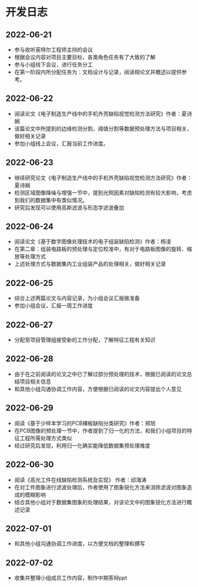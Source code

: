# 开发日志

## 2022-06-21

+ 参与收听英特尔工程师主持的会议
+ 根据会议内容对项目主要目标，各类角色任务有了大致的了解
+ 参与小组线下会议，进行任务分工
+ 在第一阶段内所分配任务为：文档设计与记录，阅读相论文并概述以提供参考。

## 2022-06-22

+ 阅读论文《电子制造生产线中的手机外壳缺陷视觉检测方法研究》作者：夏诗娴
+ 该篇论文中所提到的边缘检测分割，阈值分割等数据预处理方法与项目相关，做好相关记录
+ 参加小组线上会议，汇报当前工作进度。

## 2022-06-23

+ 继续研究论文《电子制造生产线中的手机外壳缺陷视觉检测方法研究》作者：夏诗娴
+ 检测区域图像降噪与增强一节中，提到光照因素对缺陷检测有较大影响，考虑到我们的数据集中有类似情况。
+ 研究后发现可以使用高斯滤波与形态学滤波叠加

## 2022-06-24

+ 阅读论文《基于数字图像处理技术的电子组装缺陷检测》作者：杨凌
+ 在第二章：组装电路板的预处理与定位校准中，有对于电路板图像的旋转、缩放等处理方式
+ 上述处理方式与数据集内工业组装产品的处理相关，做好相关记录

## 2022-06-25

+ 综合上述两篇论文与内容记录，为小组会议汇报做准备
+ 参加小组会议，汇报一周工作进度

## 2022-06-27

+ 分配至项目管理组接受新的工作分配，了解特征工程有关知识

## 2022-06-28

+ 由于在之前阅读的论文之中已了解过部分预处理的技术，根据已阅读的论文总结项目相关信息
+ 和其他小组沟通协调工作内容，方便根据已阅读的论文内容提出个人意见

## 2022-06-29

+ 阅读《基于少样本学习的PCB裸板缺陷分类研究》作者：郑旭
+ 在PCB图像的预处理一节中，作者提到了归一化的方法，和我们小组项目的特征工程所需处理方式类似
+ 经过研究后发现，利用归一化确实能降低数据集预处理难度

## 2022-06-30

+ 阅读《高光工件在线缺陷检测系统及实现》 作者：邱海涛
+ 在对工件图象进行滤波处理后，作者使用了图象锐化方法来消除滤波对图象造成的模糊影响
+ 结合其他小组对于数据集图象的处理结果，对该论文中的图象锐化方法进行概述记录

## 2022-07-01

+ 和其他小组沟通协调工作进度，以方便文档的整理和撰写

## 2022-07-02

+ 收集并整理小组成员工作内容，制作中期答辩ppt

